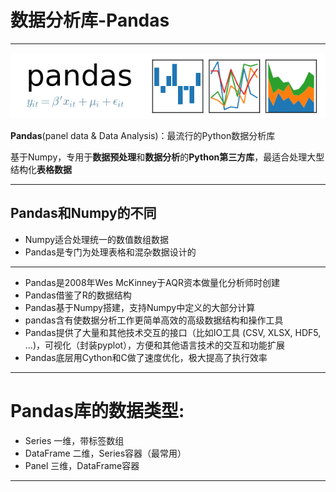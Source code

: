 数据分析库-Pandas
===

----

![png](images/pandas.png)

**Pandas**(panel data & Data Analysis)：最流行的Python数据分析库

基于Numpy，专用于**数据预处理**和**数据分析**的**Python第三方库**，最适合处理大型结构化**表格数据**

----

## Pandas和Numpy的不同

* Numpy适合处理统一的数值数组数据
* Pandas是专门为处理表格和混杂数据设计的

----

* Pandas是2008年Wes McKinney于AQR资本做量化分析师时创建
* Pandas借鉴了R的数据结构
* Pandas基于Numpy搭建，支持Numpy中定义的大部分计算
* pandas含有使数据分析工作更简单高效的高级数据结构和操作工具
* Pandas提供了大量和其他技术交互的接口（比如IO工具 (CSV, XLSX, HDF5, ...)，可视化（封装pyplot），方便和其他语言技术的交互和功能扩展
* Pandas底层用Cython和C做了速度优化，极大提高了执行效率

----

Pandas库的数据类型:
===

* Series 一维，带标签数组
* DataFrame 二维，Series容器（最常用）
* Panel 三维，DataFrame容器

---




